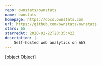 ```yaml
---
repo: ownstats/ownstats
name: ownstats
homepage: https://docs.ownstats.com
url: https://github.com/ownstats/ownstats
stars: 65
starredAt: 2020-02-22T20:35:42Z
description: |-
    Self-hosted web analytics on AWS
---
```


[object Object]
